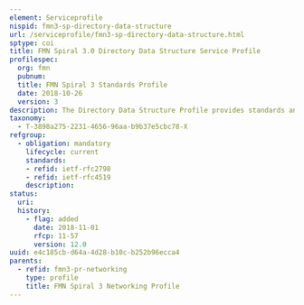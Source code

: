 ```yaml
---
element: Serviceprofile
nispid: fmn3-sp-directory-data-structure
url: /serviceprofile/fmn3-sp-directory-data-structure.html
sptype: coi
title: FMN Spiral 3.0 Directory Data Structure Service Profile
profilespec:
  org: fmn
  pubnum: 
  title: FMN Spiral 3 Standards Profile
  date: 2018-10-26
  version: 3
description: The Directory Data Structure Profile provides standards and guidance in support of the definition of the namespace of a federated mission network on the basis of the Lightweight Directory Access Protocol (LDAP).
taxonomy:
  - T-3898a275-2231-4656-96aa-b9b37e5cbc78-X
refgroup:
  - obligation: mandatory
    lifecycle: current
    standards: 
    - refid: ietf-rfc2798
    - refid: ietf-rfc4519
    description: 
status:
  uri: 
  history: 
    - flag: added
      date: 2018-11-01
      rfcp: 11-57
      version: 12.0
uuid: e4c185cb-d64a-4d28-b10c-b252b96ecca4
parents:
  - refid: fmn3-pr-networking
    type: profile
    title: FMN Spiral 3 Networking Profile
---
```

